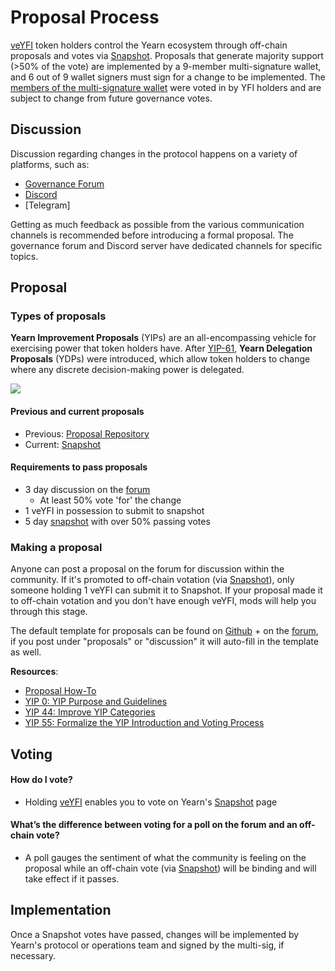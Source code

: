 # Proposal Process

[veYFI](https://docs.yearn.fi/contributing/governance/veyfi) token holders control the Yearn ecosystem through off-chain proposals and votes via [Snapshot](https://snapshot.org/#/ybaby.eth). Proposals that generate majority support (>50% of the vote) are implemented by a 9-member multi-signature wallet, and 6 out of 9 wallet signers must sign for a change to be implemented. The [members of the multi-signature wallet](https://docs.yearn.fi/resources/faq#who-is-on-the-multisig) were voted in by YFI holders and are subject to change from future governance votes.

## Discussion

Discussion regarding changes in the protocol happens on a variety of platforms, such as:

- [Governance Forum](https://gov.yearn.fi/)
- [Discord](https://discord.gg/yearn)
- [Telegram]

Getting as much feedback as possible from the various communication channels is recommended before introducing a formal proposal. The governance forum and Discord server have dedicated channels for specific topics.

## Proposal

### Types of proposals

**Yearn Improvement Proposals** (YIPs) are an all-encompassing vehicle for exercising power that token holders have. After [YIP-61](https://gov.yearn.fi/t/yip-61-governance-2-0/10460), **Yearn Delegation Proposals** (YDPs) were introduced, which allow token holders to change where any discrete decision-making power is delegated.

![](https://i.imgur.com/ZRNp2Zq.png)

#### Previous and current proposals

- Previous: [Proposal Repository](https://docs.yearn.fi/contributing/governance/proposal-repository)
- Current: [Snapshot](https://snapshot.org/#/ybaby.eth)

#### Requirements to pass proposals

- 3 day discussion on the [forum](https://gov.yearn.fi/)
  - At least 50% vote 'for' the change
- 1 veYFI in possession to submit to snapshot
- 5 day [snapshot](https://snapshot.org/#/ybaby.eth) with over 50% passing votes

### Making a proposal

Anyone can post a proposal on the forum for discussion within the community. If it's promoted to off-chain votation (via [Snapshot](https://snapshot.org/#/ybaby.eth)), only someone holding 1 veYFI can submit it to Snapshot. If your proposal made it to off-chain votation and you don't have enough veYFI, mods will help you through this stage.

The default template for proposals can be found on [Github](https://github.com/yearn/YIPS/blob/master/yip-X.md) + on the [forum](https://gov.yearn.fi), if you post under "proposals" or "discussion" it will auto-fill in the template as well.

**Resources**:

- [Proposal How-To](https://gov.yearn.fi/t/proposal-how-to/106)
- [YIP 0: YIP Purpose and Guidelines](https://yips.yearn.fi/YIPS/yip-0)
- [YIP 44: Improve YIP Categories](https://yips.yearn.fi/YIPS/yip-44)
- [YIP 55: Formalize the YIP Introduction and Voting Process](https://gov.yearn.fi/t/yip-55-formalize-the-yip-process/7959)

## Voting

#### How do I vote?

- Holding [veYFI](https://docs.yearn.fi/contributing/governance/veyfi) enables you to vote on Yearn's [Snapshot](https://snapshot.org/#/ybaby.eth) page

#### What’s the difference between voting for a poll on the forum and an off-chain vote?

- A poll gauges the sentiment of what the community is feeling on the proposal while an off-chain vote (via [Snapshot](https://snapshot.org/#/ybaby.eth)) will be binding and will take effect if it passes.

## Implementation

Once a Snapshot votes have passed, changes will be implemented by Yearn's protocol or operations team and signed by the multi-sig, if necessary.
